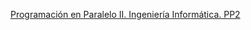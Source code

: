 [Programación en Paralelo II. Ingeniería Informática.  PP2](https://campusvirtual.ull.es/ocw/course/view.php?id=44)

